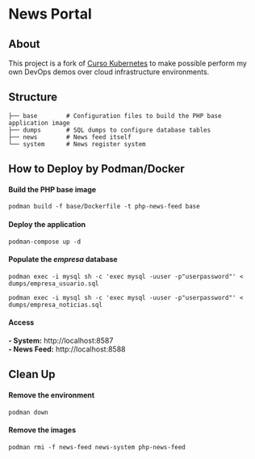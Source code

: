# News Portal

## About

This project is a fork of [Curso Kubernetes](https://github.com/alura-cursos/curso-kubernetes)
to make possible perform my own DevOps demos over cloud infrastructure environments.

## Structure

```
├── base        # Configuration files to build the PHP base application image
├── dumps       # SQL dumps to configure database tables
├── news        # News feed itself 
└── system      # News register system
```

## How to Deploy by Podman/Docker

#### Build the PHP base image
``` shell
podman build -f base/Dockerfile -t php-news-feed base
```

#### Deploy the application
``` shell
podman-compose up -d
```

#### Populate the _empresa_ database
``` shell
podman exec -i mysql sh -c 'exec mysql -uuser -p"userpassword"' < dumps/empresa_usuario.sql
```
``` shell
podman exec -i mysql sh -c 'exec mysql -uuser -p"userpassword"' < dumps/empresa_noticias.sql
```

#### Access
**- System:** http://localhost:8587
<br>
**- News Feed:** http://localhost:8588

## Clean Up

#### Remove the environment
``` shell
podman down
```

#### Remove the images
``` shell
podman rmi -f news-feed news-system php-news-feed
```